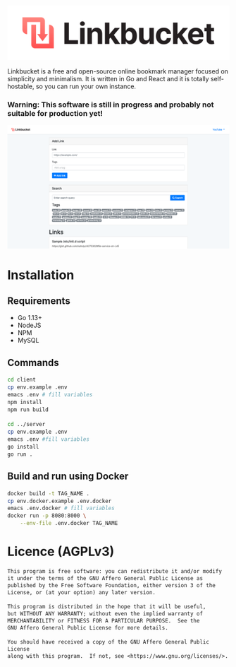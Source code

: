 ![Linkbucket Logo](Logo.svg)

Linkbucket is a free and open-source online bookmark manager focused on simplicity and minimalism. It is written in Go and React and it is totally self-hostable, so you can run your own instance.

### Warning: This software is still in progress and probably not suitable for production yet!

![Linkbucket Screenshot](screenshot.png)

# Installation

## Requirements
+ Go 1.13+
+ NodeJS
+ NPM
+ MySQL

## Commands
```sh
cd client
cp env.example .env
emacs .env # fill variables
npm install
npm run build

cd ../server
cp env.example .env
emacs .env #fill variables
go install
go run .
```

## Build and run using Docker
```sh
docker build -t TAG_NAME .
cp env.docker.example .env.docker
emacs .env.docker # fill variables
docker run -p 8080:8000 \
	--env-file .env.docker TAG_NAME
```

# Licence (AGPLv3)
```
This program is free software: you can redistribute it and/or modify
it under the terms of the GNU Affero General Public License as
published by the Free Software Foundation, either version 3 of the
License, or (at your option) any later version.

This program is distributed in the hope that it will be useful,
but WITHOUT ANY WARRANTY; without even the implied warranty of
MERCHANTABILITY or FITNESS FOR A PARTICULAR PURPOSE.  See the
GNU Affero General Public License for more details.

You should have received a copy of the GNU Affero General Public License
along with this program.  If not, see <https://www.gnu.org/licenses/>.
```
